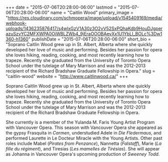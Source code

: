 +++
date = "2015-07-06T20:28:00-06:00"
lastmod = "2015-07-06T20:28:00-06:00"
name = "Caitlin Wood"
primary_image = "https://res.cloudinary.com/schmopera/image/upload/v1545409169/media/webhook-uploads/1436235876417/s4wlxGzV1A30z3O2yV52SxPQhaKdb9HouDJgperazuSzvYC2MFXWPA0OiWBLZWb4_9jEraOOOBAevXx1U1YbLI_BOLc%3Dw1360-h1360"
publishDate = "2015-07-06T20:28:00-06:00"
short_bio = "Soprano Caitlin Wood grew up in St. Albert, Alberta where she quickly developed her love of music and performing. Besides her passion for opera she loves hiking, reading, cooking, and most recently learning how to trapeze. Recently she graduated from the University of Toronto Opera School under the tutelage of Mary Marrison and was the 2012-2013 recipient of the Richard Bradshaw Graduate Fellowship in Opera."
slug = "caitlin-wood"
website = "http://www.caitlinwood.ca/"
+++

Soprano Caitlin Wood grew up in St. Albert, Alberta where she quickly developed her love of music and performing. Besides her passion for opera she loves hiking, reading, cooking, and most recently learning how to trapeze. Recently she graduated from the University of Toronto Opera School under the tutelage of Mary Marrison and was the 2012-2013 recipient of the Richard Bradshaw Graduate Fellowship in Opera.

She currently is a member of the Yulanda M. Faris Young Artist Program with Vancouver Opera. This season with Vancouver Opera she appeared as the gypsy Frasquita in *Carmen*, understudied Adele in *Die Fledermaus*,  and performed Laurette in Le Docteur Miracle with the Young Artists. Other past roles include Mabel (*Pirates from Penzance*), Nannetta (*Falstaff*), Marie (*La fille du régiment*), and Tiresias (*Les mamelles  de Tirésias*). She will appear as Johanna in Vancouver Opera's upcoming production of *Sweeney Todd*.

